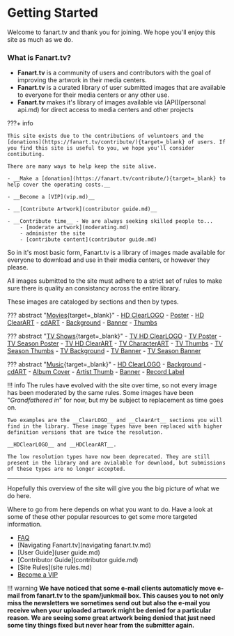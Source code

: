 # __Getting Started__
Welcome to fanart.tv and thank you for joining. We hope you'll enjoy this site as much as we do.

### __What is Fanart.tv?__

- __Fanart.tv__ is a community of users and contributors with the goal of improving the artwork in their media centers.
- __Fanart.tv__ is a curated library of user submitted images that are available to everyone for their media centers or any other use.
- __Fanart.tv__ makes it's library of images available via [API](personal api.md) for direct access to media centers and other projects


???+ info 
    
    This site exists due to the contributions of volunteers and the [donations](https://fanart.tv/contribute/){target=_blank} of users. If you find this site is useful to you, we hope you'll consider contibuting.

    There are many ways to help keep the site alive.

    - __Make a [donation](https://fanart.tv/contribute/){target=_blank} to help cover the operating costs.__

    - __Become a [VIP](vip.md)__

    - __[Contribute Artwork](contributor guide.md)__ 
    
    - __Contribute time__ - We are always seeking skilled people to...
        - [moderate artwork](moderating.md)
        - administer the site
        - [contribute content](contributor guide.md)

So in it's most basic form, Fanart.tv is a library of images made available for everyone to download and use in their media centers, or however they please. 

All images submitted to the site must adhere to a strict set of rules to make sure there is quality an consistancy across the entire library.

These images are cataloged by sections and then by types.

??? abstract "[Movies](https://fanart.tv/movie-fanart/){target=_blank}"
    - [HD ClearLOGO](../ImageTypes/Movies/hdmovielogo.md)
    - [Poster](../ImageTypes/Movies/movieposter.md)
    - [HD ClearART](../ImageTypes/Movies/hdmovieclearart.md)
    - [cdART](../ImageTypes/Movies/moviedisc.md)
    - [Background](../ImageTypes/Movies/moviebackground.md)
    - [Banner](../ImageTypes/Movies/moviebanner.md)
    - [Thumbs](../ImageTypes/Movies/moviethumb.md)


??? abstract "[TV Shows](https://fanart.tv/tv-fanart/){target=_blank}"
    - [TV HD ClearLOGO](../ImageTypes/TV/hdtvlogo.md)
    - [TV Poster](../ImageTypes/TV/tvposter.md)
    - [TV Season Poster](../ImageTypes/TV/seasonposter.md)
    - [TV HD ClearART](../ImageTypes/TV/hdclearart.md)
    - [TV CharacterART](../ImageTypes/TV/characterart.md)
    - [TV Thumbs](../ImageTypes/TV/tvthumb.md)
    - [TV Season Thumbs](../ImageTypes/TV/seasonthumb.md)
    - [TV Background](../ImageTypes/TV/showbackground.md)
    - [TV Banner](../ImageTypes/TV/tvbanner.md)
    - [TV Season Banner](../ImageTypes/TV/seasonbanner.md)
 

??? abstract "[Music](https://fanart.tv/music-fanart/){target=_blank}"
    - [HD ClearLOGO](../ImageTypes/Music/hdmusiclogo.md)
    - [Background](../ImageTypes/Music/artistbackground.md)
    - [cdART](../ImageTypes/Music/cdart.md)
    - [Album Cover](../ImageTypes/Music/albumcover.md)
    - [Artist Thumb](../ImageTypes/Music/artistthumb.md)
    - [Banner](../ImageTypes/Music/musicbanner.md)
    - [Record Label](../ImageTypes/Music/musiclabel.md)


!!! info
    The rules have evolved with the site over time, so not every image has been moderated by the same rules. Some images have been "*Grandfathered in*" for now, but my be subject to replacement as time goes on.

    Two examples are the __ClearLOGO__ and __ClearArt__ sections you will find in the library. These image types have been replaced with higher definition versions that are twice the resolution. 

    __HDClearLOGO__ and __HDClearART__. 

    The low resolution types have now been deprecated. They are still present in the library and are avialable for download, but submissions of these types are no longer accepted.

---

Hopefully this overview of the site will give you the big picture of what we do here. 

Where to go from here depends on what you want to do. Have a look at some of these other popular resources to get some more targeted information.

- [FAQ](faq.md)
- [Navigating Fanart.tv](navigating fanart.tv.md)
- [User Guide](user guide.md)
- [Contributor Guide](contributor guide.md)
- [Site Rules](site rules.md)
- [Become a VIP](vip.md)



!!! warning
    __We have noticed that some e-mail clients automaticly move e-mail from fanart.tv to the spam/junkmail box. This causes you to not only miss the newsletters we sometimes send out but also the e-mail you receive when your uploaded artwork might be denied for a particular reason. We are seeing some great artwork being denied that just need some tiny things fixed but never hear from the submitter again.__




